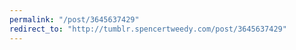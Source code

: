 ```yaml
---
permalink: "/post/3645637429"
redirect_to: "http://tumblr.spencertweedy.com/post/3645637429"
---
```


